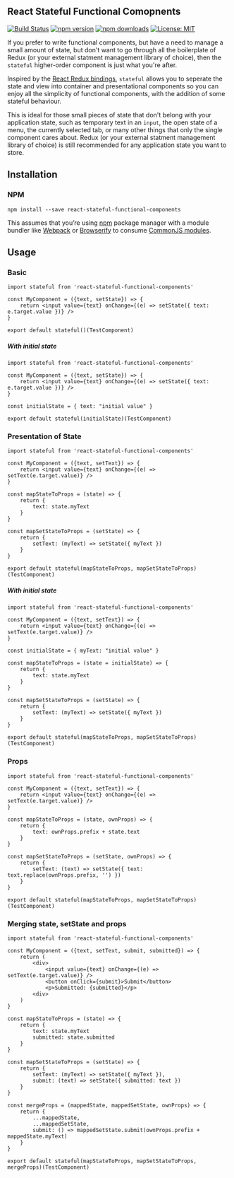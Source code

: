React Stateful Functional Comopnents
---------------------
[![Build Status](https://img.shields.io/travis/mpeyper/react-stateful-functional-components/master.svg?style=flat-square)](https://travis-ci.org/mpeyper/react-stateful-functional-components) 
[![npm version](https://img.shields.io/npm/v/react-stateful-functional-components.svg?style=flat-square)](https://www.npmjs.com/package/react-stateful-functional-components) 
[![npm downloads](https://img.shields.io/npm/dm/react-stateful-functional-components.svg?style=flat-square)](https://www.npmjs.com/package/react-stateful-functional-components)
[![License: MIT](https://img.shields.io/badge/License-MIT-yellow.svg?style=flat-square)](LICENSE)

If you prefer to write functional components, but have a need to manage a small amount of state, but don't want to go through all the boilerplate of Redux (or your external statment management library of choice), then the `stateful` higher-order component is just what you're after.

Inspired by the [React Redux bindings](https://github.com/reactjs/react-redux), `stateful` allows you to seperate the state and view into container and presentational components so you can enjoy all the simplicity of functional components, with the addition of some stateful behaviour.

This is ideal for those small pieces of state that don't belong with your application state, such as temporary text in an `input`, the open state of a menu, the currently selected tab, or many other things that only the single component cares about.  Redux (or your external statment management library of choice) is still recommended for any application state you want to store.

## Installation

### NPM

```
npm install --save react-stateful-functional-components
```

This assumes that you’re using [npm](http://npmjs.com/) package manager with a module bundler like [Webpack](https://webpack.js.org/) or [Browserify](http://browserify.org/) to consume [CommonJS modules](http://webpack.github.io/docs/commonjs.html).

## Usage

### Basic

```
import stateful from 'react-stateful-functional-components'

const MyComponent = ({text, setState}) => {
    return <input value={text} onChange={(e) => setState({ text: e.target.value })} />
}

export default stateful()(TestComponent)
```

##### With initial state

```
import stateful from 'react-stateful-functional-components'

const MyComponent = ({text, setState}) => {
    return <input value={text} onChange={(e) => setState({ text: e.target.value })} />
}

const initialState = { text: "initial value" }

export default stateful(initialState)(TestComponent)
```

### Presentation of State

```
import stateful from 'react-stateful-functional-components'

const MyComponent = ({text, setText}) => {
    return <input value={text} onChange={(e) => setText(e.target.value)} />
}

const mapStateToProps = (state) => {
    return {
        text: state.myText
    }
}

const mapSetStateToProps = (setState) => {
    return {
        setText: (myText) => setState({ myText })
    }
}

export default stateful(mapStateToProps, mapSetStateToProps)(TestComponent)
```

##### With initial state

```
import stateful from 'react-stateful-functional-components'

const MyComponent = ({text, setText}) => {
    return <input value={text} onChange={(e) => setText(e.target.value)} />
}

const initialState = { myText: "initial value" }

const mapStateToProps = (state = initialState) => {
    return {
        text: state.myText
    }
}

const mapSetStateToProps = (setState) => {
    return {
        setText: (myText) => setState({ myText })
    }
}

export default stateful(mapStateToProps, mapSetStateToProps)(TestComponent)
```

### Props

```
import stateful from 'react-stateful-functional-components'

const MyComponent = ({text, setText}) => {
    return <input value={text} onChange={(e) => setText(e.target.value)} />
}

const mapStateToProps = (state, ownProps) => {
    return {
        text: ownProps.prefix + state.text
    }
}

const mapSetStateToProps = (setState, ownProps) => {
    return {
        setText: (text) => setState({ text: text.replace(ownProps.prefix, '') })
    }
}

export default stateful(mapStateToProps, mapSetStateToProps)(TestComponent)
```

### Merging state, setState and props

```
import stateful from 'react-stateful-functional-components'

const MyComponent = ({text, setText, submit, submitted}) => {
    return (
        <div>
            <input value={text} onChange={(e) => setText(e.target.value)} />
            <button onClick={submit}>Submit</button>
            <p>Submitted: {submitted}</p>
        <div>
    )
}

const mapStateToProps = (state) => {
    return {
        text: state.myText
        submitted: state.submitted
    }
}

const mapSetStateToProps = (setState) => {
    return {
        setText: (myText) => setState({ myText }),
        submit: (text) => setState({ submitted: text })
    }
}

const mergeProps = (mappedState, mappedSetState, ownProps) => {
    return {
        ...mappedState,
        ...mappedSetState,
        submit: () => mappedSetState.submit(ownProps.prefix + mappedState.myText)
    }
}

export default stateful(mapStateToProps, mapSetStateToProps, mergeProps)(TestComponent)
```
